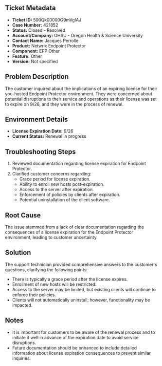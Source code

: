 ## Ticket Metadata
- **Ticket ID:** 500Qk00000G9mVgIAJ
- **Case Number:** 421852
- **Status:** Closed - Resolved
- **Account/Company:** OHSU - Oregon Health & Science University
- **Contact Name:** Jacques Perrolle
- **Product:** Netwrix Endpoint Protector
- **Component:** EPP Other
- **Feature:** Other
- **Version:** Not specified

## Problem Description
The customer inquired about the implications of an expiring license for their you-hosted Endpoint Protector environment. They were concerned about potential disruptions to their service and operations as their license was set to expire on 9/26, and they were in the process of renewal.

## Environment Details
- **License Expiration Date:** 9/26
- **Current Status:** Renewal in progress

## Troubleshooting Steps
1. Reviewed documentation regarding license expiration for Endpoint Protector.
2. Clarified customer concerns regarding:
   - Grace period for license expiration.
   - Ability to enroll new hosts post-expiration.
   - Access to the server after expiration.
   - Enforcement of policies by clients after expiration.
   - Potential uninstallation of the client software.

## Root Cause
The issue stemmed from a lack of clear documentation regarding the consequences of a license expiration for the Endpoint Protector environment, leading to customer uncertainty.

## Solution
The support technician provided comprehensive answers to the customer's questions, clarifying the following points:
- There is typically a grace period after the license expires.
- Enrollment of new hosts will be restricted.
- Access to the server may be limited, but existing clients will continue to enforce their policies.
- Clients will not automatically uninstall; however, functionality may be impacted.

## Notes
- It is important for customers to be aware of the renewal process and to initiate it well in advance of the expiration date to avoid service disruptions.
- Future documentation should be enhanced to include detailed information about license expiration consequences to prevent similar inquiries.